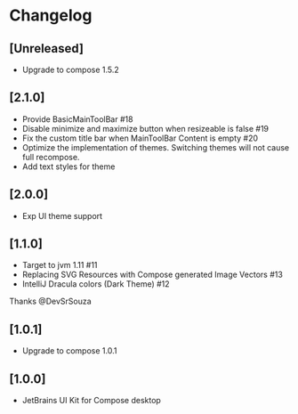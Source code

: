 # Changelog

## [Unreleased]

- Upgrade to compose 1.5.2

## [2.1.0]
- Provide BasicMainToolBar #18 
- Disable minimize and maximize button when resizeable is false #19 
- Fix the custom title bar when MainToolBar Content is empty #20
- Optimize the implementation of themes. Switching themes will not cause full recompose.
- Add text styles for theme

## [2.0.0]
- Exp UI theme support

## [1.1.0]
- Target to jvm 1.11 #11
- Replacing SVG Resources with Compose generated Image Vectors #13
- IntelliJ Dracula colors (Dark Theme) #12

Thanks @DevSrSouza

## [1.0.1]
- Upgrade to compose 1.0.1

## [1.0.0]
- JetBrains UI Kit for Compose desktop